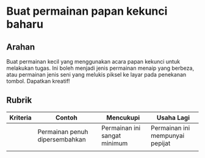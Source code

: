 # Buat permainan papan kekunci baharu

## Arahan

Buat permainan kecil yang menggunakan acara papan kekunci untuk melakukan tugas. Ini boleh menjadi jenis permainan menaip yang berbeza, atau permainan jenis seni yang melukis piksel ke layar pada penekanan tombol. Dapatkan kreatif!

## Rubrik

| Kriteria | Contoh                | Mencukupi                 | Usaha Lagi |
| -------- | ------------------------ | ------------------------ | ----------------- |
|          | Permainan penuh dipersembahkan | Permainan ini sangat minimum | Permainan ini mempunyai pepijat |
|          |